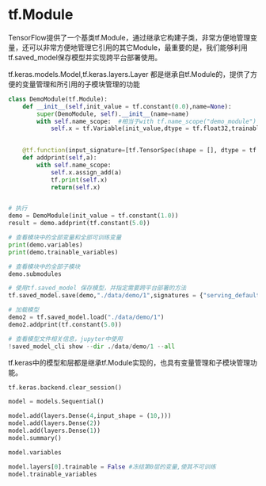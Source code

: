 # tf.Module

TensorFlow提供了一个基类tf.Module，通过继承它构建子类，非常方便地管理变量，还可以非常方便地管理它引用的其它Module，最重要的是，我们能够利用tf.saved_model保存模型并实现跨平台部署使用。

tf.keras.models.Model,tf.keras.layers.Layer 都是继承自tf.Module的，提供了方便的变量管理和所引用的子模块管理的功能

```python
class DemoModule(tf.Module):
    def __init__(self,init_value = tf.constant(0.0),name=None):
        super(DemoModule, self).__init__(name=name)
        with self.name_scope:  #相当于with tf.name_scope("demo_module")
            self.x = tf.Variable(init_value,dtype = tf.float32,trainable=True)

     
    @tf.function(input_signature=[tf.TensorSpec(shape = [], dtype = tf.float32)])  
    def addprint(self,a):
        with self.name_scope:
            self.x.assign_add(a)
            tf.print(self.x)
            return(self.x)


# 执行
demo = DemoModule(init_value = tf.constant(1.0))
result = demo.addprint(tf.constant(5.0))

# 查看模块中的全部变量和全部可训练变量
print(demo.variables)
print(demo.trainable_variables)

# 查看模块中的全部子模块
demo.submodules

# 使用tf.saved_model 保存模型，并指定需要跨平台部署的方法
tf.saved_model.save(demo,"./data/demo/1",signatures = {"serving_default":demo.addprint})

# 加载模型
demo2 = tf.saved_model.load("./data/demo/1")
demo2.addprint(tf.constant(5.0))

# 查看模型文件相关信息，jupyter中使用
!saved_model_cli show --dir ./data/demo/1 --all

```

tf.keras中的模型和层都是继承tf.Module实现的，也具有变量管理和子模块管理功能。

```python
tf.keras.backend.clear_session() 

model = models.Sequential()

model.add(layers.Dense(4,input_shape = (10,)))
model.add(layers.Dense(2))
model.add(layers.Dense(1))
model.summary()

model.variables

model.layers[0].trainable = False #冻结第0层的变量,使其不可训练
model.trainable_variables
```